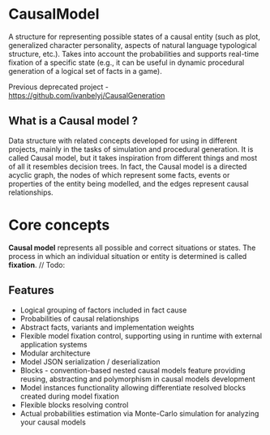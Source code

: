 # CausalModel

A structure for representing possible states of a causal entity (such as plot, generalized character personality, aspects of natural language typological structure, etc.). Takes into account the probabilities and supports real-time fixation of a specific state (e.g., it can be useful in dynamic procedural generation of a logical set of facts in a game).

Previous deprecated project - https://github.com/ivanbelyj/CausalGeneration

## What is a Causal model ?
Data structure with related concepts developed for using in different projects, mainly in the tasks of simulation and procedural generation. It is called Causal model, but it takes inspiration from different things and most of all it resembles decision trees.
In fact, the Causal model is a directed acyclic graph, the nodes of which represent some facts, events or properties of the entity being modelled, and the edges represent causal relationships.

# Core concepts
**Causal model** represents all possible and correct situations or states. The process in which an individual situation or entity is determined is called **fixation**.
// Todo:

## Features
* Logical grouping of factors included in fact cause
* Probabilities of causal relationships
* Abstract facts, variants and implementation weights
* Flexible model fixation control, supporting using in runtime with external application systems
* Modular architecture
* Model JSON serialization / deserialization
* Blocks - convention-based nested causal models feature providing reusing, abstracting and polymorphism in causal models development
* Model instances functionality allowing differentiate resolved blocks created during model fixation
* Flexible blocks resolving control
* Actual probabilities estimation via Monte-Carlo simulation for analyzing your causal models


